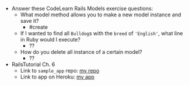 - Answer these CodeLearn Rails Models exercise questions:
  - What model method allows you to make a new model instance and save it?
    - #create 
  - If I wanted to find all `Bulldog`s with the `breed` of `'English'`, what line in Ruby would I execute?
    -  ??
  - How do you delete all instance of a certain model?
    - ??
- RailsTutorial Ch. 6
  - Link to `sample_app` repo: [my repo](https://github.com/chloewolf/chapter-6-app)
  - Link to app on Heroku: [my app](https://gentle-shelf-5838.herokuapp.com/)

